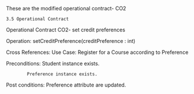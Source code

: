 

These are the modified operational contract- CO2



    3.5 Operational Contract



Operational Contract  CO2- set credit preferences



Operation: setCreditPreference(creditPreference : int) 



Cross References:  Use Case: Register for a Course according to Preference


Preconditions: Student instance exists.
		
		
			Preference instance exists.
			
			
			
Post conditions: Preference attribute are updated.
